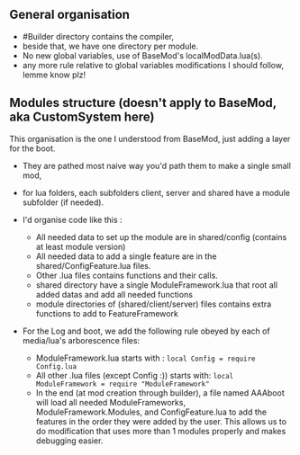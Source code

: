 ## General organisation
* #Builder directory contains the compiler,
* beside that, we have one directory per module.
* No new global variables, use of BaseMod's localModData.lua(s).
* any more rule relative to global variables modifications I should follow, lemme know plz!

## Modules structure (doesn't apply to BaseMod, aka CustomSystem here)

This organisation is the one I understood from BaseMod, just adding a layer for the boot.

* They are pathed most naive way you'd path them to make a single small mod,
* for lua folders, each subfolders client, server and shared have a module subfolder (if needed).
* I'd organise code like this :
   * All needed data to set up the module are in shared/config (contains at least module version)
   * All needed data to add a single feature are in the shared/ConfigFeature.lua files.
   * Other .lua files contains functions and their calls.
   * shared directory have a single ModuleFramework.lua that root all added datas and add all needed functions
   * module directories of (shared/client/server) files contains extra functions to add to FeatureFramework

* For the Log and boot, we add the following rule obeyed by each of media/lua's arborescence files:
  * ModuleFramework.lua starts with : `local Config = require Config.lua`
  * All other .lua files (except Config :)) starts with: `local ModuleFramework = require "ModuleFramework"`
  * In the end (at mod creation through builder), a file named AAAboot will load all needed ModuleFrameworks, ModuleFramework.Modules, and ConfigFeature.lua to add the features in the order they were added by the user. This allows us to do modification that uses more than 1 modules properly and makes debugging easier.
 
